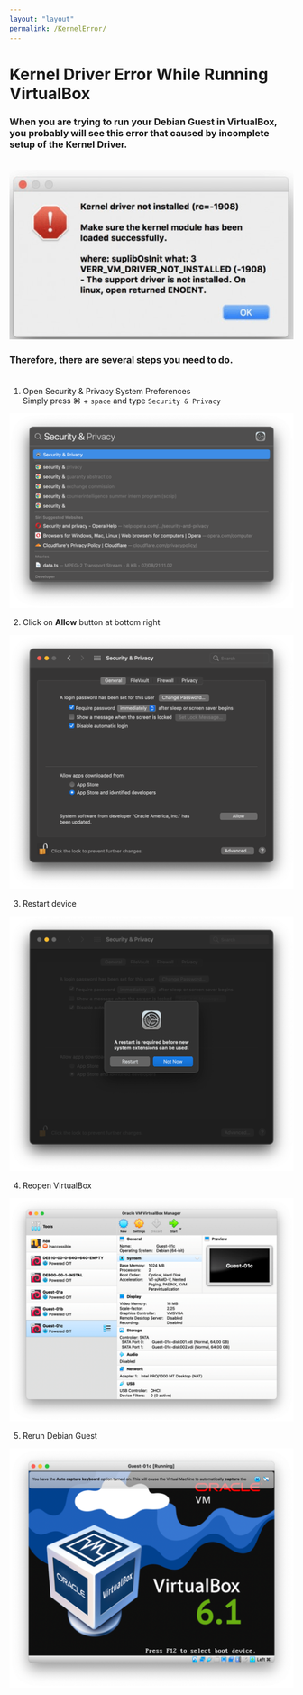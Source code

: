 ```yaml
---
layout: "layout"
permalink: /KernelError/
---
```


# Kernel Driver Error While Running VirtualBox

### When you are trying to run your Debian Guest in VirtualBox, you probably will see this error that caused by incomplete setup of the Kernel Driver.<br><br>

![](./assets/images/VirtualBox/17.png)

### Therefore, there are several steps you need to do. <br><br>

1. Open Security & Privacy System Preferences <br>
   Simply press &#8984; + `space` and type `Security & Privacy`

![](./assets/images/VirtualBox/18.png)

2. Click on **Allow** button at bottom right<br>

![](./assets/images/VirtualBox/10.png)

3. Restart device<br>

![](./assets/images/VirtualBox/11.png)

4. Reopen VirtualBox<br>

![](./assets/images/VirtualBox/13.png)

5. Rerun Debian Guest<br>

![](./assets/images/VirtualBox/21.png)
